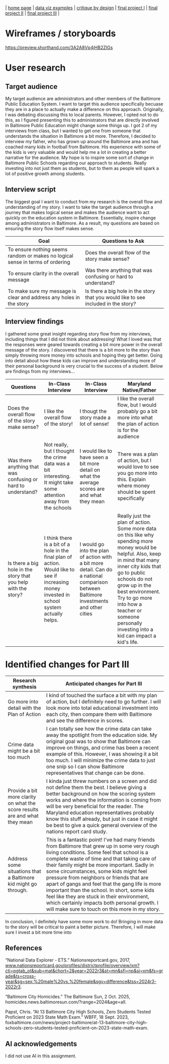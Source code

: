 | [home page](https://cmustudent.github.io/tswd-portfolio-templates/) | [data viz examples](dataviz-examples) | [critique by design](critique-by-design) | [final project I](final-project-part-one) | [final project II](final-project-part-two) | [final project III](final-project-part-three) |

# Wireframes / storyboards
https://preview.shorthand.com/3A2A8Vp4jHB2ZIGs

# User research 

## Target audience

My target audience are administrators and other members of the Baltimore Public Education System.  I want to target this audience specifically becuase they are in a place to actually make a difference on this approach. Originally, I was debating discussing this to local parents. However, I opted not to do this, as I figured presenting this to administrators that are directly involved in Baltimore Public Education might change some things up. I got 2 of my interviews from class, but I wanted to get one from someone that understands the situation in Baltimore a bit more. Therefore, I decided to interview my father, who has grown up around the Baltimore area and has coached many kids in football from Baltimore. His experience with some of the kids is very valuable and would help me a lot in creating a better narrative for the audience. My hope is to inspire some sort of change in Baltimore Public Schools regarding our approach to students. Really investing into not just them as students, but to them as people will spark a lot of positive growth among students.

## Interview script

The biggest goal I want to conduct from my research is the overall flow and understanding of my story. I want to take the target audience through a journey that makes logical sense and makes the audience want to act quickly on the education system in Baltimore. Essentially, inspire change among administrators in Baltimore. As a result, my questions are based on ensuring the story flow itself makes sense.

| Goal | Questions to Ask |
|------|------------------|
|   To ensure nothing seems random or makes no logical sense in terms of ordering   |         Does the overall flow of the story make sense?         |
|   To ensure clarity in the overall message   |         Was there anything that was confusing or hard to understand?         |
|   To make sure my message is clear and address any holes in the story    |         Is there a big hole in the story that you would like to see included in the story?         |


## Interview findings

I gathered some great insight regarding story flow from my interviews, including things that I did not think about addressing! What I loved was that the responses were geared towards creating a bit more power in the overall message of the story. I discovered that there is a bit more to the story than simply throwing more money into  schools and hoping they get better. Going into detail about how these kids can improve and understanding more of their personal background is very crucial to the success of a student. Below are findings from my interviews...

| Questions               | In-Class Interview | In-Class Interview | Maryland Native/Father |
|-------------------------|--------------------------------|-------------|-------------|
| Does the overall flow of the story make sense? | I like the overall flow of the story!            |     I thougt the story made a lot of sense!        |       I like the overall flow, but I would probably go a bit more into what the plan of action is for the audience      |
|             Was there anything that was confusing or hard to understand?            |                Not really, but I thought the crime data was a bit interesting. It might take some attention away from the schools               |      I would like to have seen a bit more detail on what the average scores are and what they mean        |       There was a plan of action, but I would love to see you go more into this. Explain where money should be spent specifically     |
|           Is there a big hole in the story that you help with the story?               |                I think there is a bit of a hole in the final plan of action. Would like to see if increasing money invested in school system actually helps.                |      I would go into the plan of action with a bit more detail. Can do a national comparison between Baltimore investments and other cities       |      Really just the plan of action. Some more data on this like why spending more money would be helpful. Also, keep in mind that many inner city kids that go to public schools do not grow up in the best environment. Try to go more into how a teacher or someone personally investing into a kid can impact a kid's life.      |


# Identified changes for Part III

| Research synthesis                       | Anticipated changes for Part III                                                |
|------------------------------------------|---------------------------------------------------------------------------------|
| Go more into detail with the Plan of Action | I kind of touched the surface a bit with my plan of action, but I definitely need to go further. I will look more into total educational investment into each city, then compare them with Baltimore and see the difference in scores.  |
|                   Crime data might be a bit too much                       |           I can totally see how the crime data can take away the spotlight from the education side. My original goal was to show that Baltimore can improve on things, and crime has been a recent example of this. However, I was showing it a bit too much. I will minimize the crime data to just one snip so I can show Baltimore representatives that change can be done.                                                                      |
|                   Provide a bit more clarity on what the score results are and what they mean                       |                         I kinda just threw numbers on a screen and did not define them the best. I believe giving a better background on how the scoring system works and where the information is coming from will be very beneficial for the reader. The Maryland education representatives probably know this stuff already, but just in case it might be best to give a quick general overview of the nations report card study.                                                        |
|                     Address some situations that a Baltimore kid might go through.                     |                    This is a fantastic point! I've had many friends from Baltimore that grew up in some very rough living conditions. Some feel that school is a complete waste of time and that taking care of their family might be more important. Sadly in some circumstances, some kids might feel pressure from neighbors or friends that are apart of gangs and feel that the gang life is more important than the school. In short, some kids feel like they are stuck in their environment, which certainly impacts both personal growth. I will make sure to touch on this more in my story.                                                            |


In conclusion, I definitely have some more work to do! Bringing in more data to the story will be critical to paint a better picture. Therefore, I will make sure I invest a bit more time into 


## References

“National Data Explorer - ETS.” Nationsreportcard.gov, 2017, www.nationsreportcard.gov/profiles/districtprofile/overview/xm?cti=pgtab_ot&sub=mat&chort=2&year=2022r3&st=mn&sfj=np&sj=xm&fs=grade&ts=cross-year&sg=sex:%20male%20vs.%20female&sgv=difference&tss=2024r3-2022r3.

“Baltimore City Homicides.” The Baltimore Sun, 2 Oct. 2025, homicides.news.baltimoresun.com/?range=2024&age=all.

‌Papst, Chris. “At 13 Baltimore City High Schools, Zero Students Tested Proficient on 2023 State Math Exam.” WBFF, 18 Sept. 2023, foxbaltimore.com/news/project-baltimore/at-13-baltimore-city-high-schools-zero-students-tested-proficient-on-2023-state-math-exam.

## AI acknowledgements
I did not use AI in this assignment.

